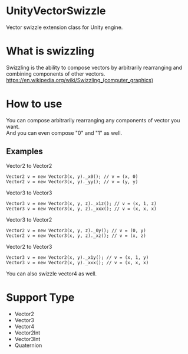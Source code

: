 # UnityVectorSwizzle
Vector swizzle extension class for Unity engine.
# What is swizzling
Swizzling is the ability to compose vectors by arbitrarily rearranging and combining components of other vectors.
https://en.wikipedia.org/wiki/Swizzling_(computer_graphics)
# How to use
You can compose arbitrarily rearranging any components of vector you want.<br>And you can even compose "0" and "1" as well.

## Examples
Vector2 to Vector2
```
Vector2 v = new Vector3(x, y)._x0(); // v = (x, 0)
Vector2 v = new Vector3(x, y)._yy(); // v = (y, y)
```
Vector3 to Vector3
```
Vector3 v = new Vector3(x, y, z)._x1z(); // v = (x, 1, z)
Vector3 v = new Vector3(x, y, z)._xxx(); // v = (x, x, x)
```
Vector3 to Vector2
```
Vector2 v = new Vector3(x, y, z)._0y(); // v = (0, y)
Vector2 v = new Vector3(x, y, z)._xz(); // v = (x, z)
```
Vector2 to Vector3
```
Vector3 v = new Vector2(x, y)._x1y(); // v = (x, 1, y)
Vector3 v = new Vector2(x, y)._xxx(); // v = (x, x, x)
```
You can also swizzle vector4 as well.
# Support Type
- Vector2
- Vector3
- Vector4
- Vector2Int
- Vector3Int
- Quaternion
